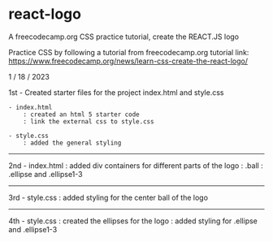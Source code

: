 # react-logo
 A freecodecamp.org CSS practice tutorial, create the REACT.JS logo

Practice CSS by following a tutorial from freecodecamp.org
tutorial link: https://www.freecodecamp.org/news/learn-css-create-the-react-logo/

1 / 18 / 2023

1st
    - Created starter files for the project index.html and style.css

    - index.html
        : created an html 5 starter code
        : link the external css to style.css
    
    - style.css
        : added the general styling
___________________________________________________

2nd
    - index.html
        : added div containers for different parts of the logo
        : .ball 
        : .ellipse and .ellipse1-3

___________________________________________________

3rd 
    - style.css
        : added styling for the center ball of the logo

___________________________________________________

4th
    - style.css
        : created the ellipses for the logo
        : added styling for .ellipse and .ellipse1-3